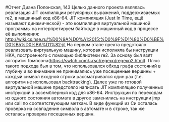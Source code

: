 #Отчет
Диана Полонская, 143
Целью данного проекта являлась реализация JIT компиляции регулярных выражений, поддерживаемых re2, в машинный код x86-64.
JIT компиляция (Just In Time, ещё называют динамической) - это компиляция виртуальной машиной программы на интерпретируем байткоде в машинный код в процессе её выполнения: http://wiki.cs.hse.ru/%D0%9A%D0%A1:2015:%D0%9F%D1%80%D0%BE%D0%B5%D0%BA%D1%82:jit
На первом этапе пректа предстояло реализовать виртуальную машину, которая исполняла бы инструкции НКА, построенного с помощью библиотеки re2. За основу был взят алгоритм Томпсона(https://swtch.com/~rsc/regexp/regexp2.html). Плюс такого подхода был в том, что использовался обход графа состояний в глубину и во внимание не принимались уже посещенные вершины + каждый символ входной строки рассматривался один раз (т.е. алгоритм не использовал backtracking).
Далее уже по готовой виртуальной машине предстояло написать JIT компиляцию полученных инструкций а ассемблерный код для x86-64. Инструкции по переходам из одного состояния автомата в другое заменились на инструкции jmp или call по соответствующим меткам. В виде функций из Си осталась проверка на совпадение символа в автомате и в строке, так же осталась проверка посещенных вершин.
